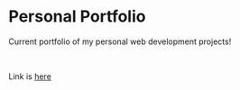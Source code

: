# Personal Portfolio

<p>Current portfolio of my personal web development projects!</p>

<br>

Link is [here](https://jstep21.github.io/portfolio/)
